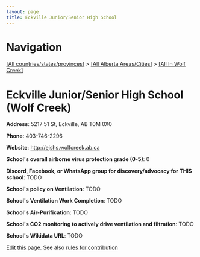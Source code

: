 ```yaml
---
layout: page
title: Eckville Junior/Senior High School
---
```

# Navigation

[[All countries/states/provinces]](../../..) > [[All Alberta Areas/Cities]](../..) > [[All In Wolf Creek]](..)

# Eckville Junior/Senior High School (Wolf Creek)

**Address**: 5217 51 St, Eckville, AB T0M 0X0

**Phone**: 403-746-2296

**Website**: <http://ejshs.wolfcreek.ab.ca>

**School's overall airborne virus protection grade (0-5)**: 0

**Discord, Facebook, or WhatsApp group for discovery/advocacy for THIS school**: TODO

**School's policy on Ventilation**: TODO

**School's Ventilation Work Completion**: TODO

**School's Air-Purification**: TODO

**School's CO2 monitoring to actively drive ventilation and filtration**: TODO

**School's Wikidata URL**: TODO


[Edit this page](https://github.com/ventilate-schools/AB/edit/main/./Wolf_Creek/Eckville_Junior_Senior_High_School.md). See also [rules for contribution](../../../contribution-rules/)